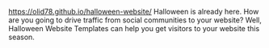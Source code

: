  
 https://olid78.github.io/halloween-website/
 Halloween is already here. How are you going to drive traffic from social communities to your website? Well, Halloween Website Templates can help you get visitors to your website this season.
